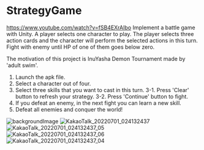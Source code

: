 # StrategyGame 
https://www.youtube.com/watch?v=fSB4EXrAIbo
Implement a battle game with Unity. A player selects one character to play. The player selects three action cards and the character will perform the selected actions in this turn.  Fight with enemy until HP of one of them goes below zero.

The motivation of this project is InuYasha Demon Tournament made by 'adult swim'.

1. Launch the apk file.
2. Select a character out of four.
3. Select three skills that you want to cast in this turn.
  3-1. Press 'Clear' button to refresh your strategy.
  3-2. Press 'Continue' button to fight.
4. If you defeat an enemy, in the next fight you can learn a new skill.
5. Defeat all enemies and conquer the world!

![backgroundImage](https://user-images.githubusercontent.com/37010657/179453600-b215bade-dc84-4e1d-bf89-39e7a0eab967.png)
![KakaoTalk_20220701_024132437](https://user-images.githubusercontent.com/37010657/179453588-1af929c0-521a-4747-b11a-7d7a9f6910b3.jpg)
![KakaoTalk_20220701_024132437_05](https://user-images.githubusercontent.com/37010657/179453603-603442b1-6927-449d-bc38-185c1ba7c74e.jpg)
![KakaoTalk_20220701_024132437_06](https://user-images.githubusercontent.com/37010657/179453616-5210abf7-9091-43dc-8134-249250871c3b.jpg)
![KakaoTalk_20220701_024132437_04](https://user-images.githubusercontent.com/37010657/179453625-696502f8-097a-42b9-9819-c59e0a059dbd.jpg)
